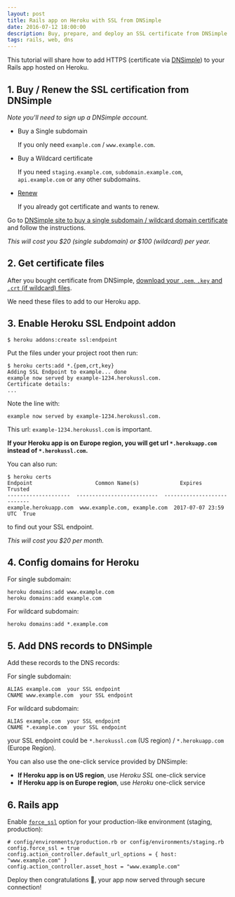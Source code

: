 ```yaml
---
layout: post
title: Rails app on Heroku with SSL from DNSimple
date: 2016-07-12 18:00:00
description: Buy, prepare, and deploy an SSL certificate from DNSimple for your Heroku app.
tags: rails, web, dns
---
```


This tutorial will share how to add HTTPS (certificate via [DNSimple]) to your Rails app hosted on Heroku.

[dnsimple]: https://dnsimple.com

## 1. Buy / Renew the SSL certification from DNSimple

*Note you'll need to sign up a DNSimple account.*

- Buy a Single subdomain

  If you only need `example.com` / `www.example.com`.

- Buy a Wildcard certificate

  If you need `staging.example.com`, `subdomain.example.com`, `api.example.com` or any other subdomains.

- [Renew][renew]

  If you already got certificate and wants to renew.

Go to [DNSimple site to buy a single subdomain / wildcard domain certificate](https://dnsimple.com/ssl-certificates) and follow the instructions.

*This will cost you $20 (single subdomain) or $100 (wildcard) per year.*

[renew]: https://support.dnsimple.com/articles/renewing-ssl-certificates/

## 2. Get certificate files

After you bought certificate from DNSimple, [download your `.pem`, `.key` and `.crt` (if wildcard) files][download-cert-files].

We need these files to add to our Heroku app.

[download-cert-files]: https://support.dnsimple.com/articles/getting-started-ssl-certificates/#download

## 3. Enable Heroku SSL Endpoint addon

```
$ heroku addons:create ssl:endpoint
```

Put the files under your project root then run:

```
$ heroku certs:add *.{pem,crt,key}
Adding SSL Endpoint to example... done
example now served by example-1234.herokussl.com.
Certificate details:
...
```

Note the line with:

```
example now served by example-1234.herokussl.com.
```

This url: `example-1234.herokussl.com` is important.

**If your Heroku app is on Europe region, you will get url `*.herokuapp.com` instead of `*.herokussl.com`.**

You can also run:

```
$ heroku certs
Endpoint                    Common Name(s)             Expires          Trusted
--------------------  --------------------------  --------------------  -------
example.herokuapp.com  www.example.com, example.com  2017-07-07 23:59 UTC  True
```

to find out your SSL endpoint.

*This will cost you $20 per month.*

## 4. Config domains for Heroku

For single subdomain:

```
heroku domains:add www.example.com
heroku domains:add example.com
```

For wildcard subdomain:

```
heroku domains:add *.example.com
```

## 5. Add DNS records to DNSimple

Add these records to the DNS records:

For single subdomain:

```
ALIAS example.com  your SSL endpoint
CNAME www.example.com  your SSL endpoint
```

For wildcard subdomain:

```
ALIAS example.com  your SSL endpoint
CNAME *.example.com  your SSL endpoint
```

your SSL endpoint could be `*.herokussl.com` (US region) / `*.herokuapp.com` (Europe Region).

You can also use the one-click service provided by DNSimple:

- **If Heroku app is on US region**, use *Heroku SSL* one-click service
- **If Heroku app is on Europe region**, use *Heroku* one-click service

## 6. Rails app

Enable [`force_ssl`](http://api.rubyonrails.org/classes/ActionController/ForceSSL/ClassMethods.html#method-i-force_ssl) option for your production-like environment (staging, production):

```
# config/environments/production.rb or config/environments/staging.rb
config.force_ssl = true
config.action_controller.default_url_options = { host: "www.example.com" }
config.action_controller.asset_host = "www.example.com"
```

Deploy then congratulations :tada:, your app now served through secure connection!
